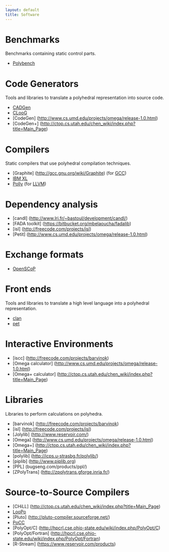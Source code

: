 ```yaml
---
layout: default
title: Software
---
```


Benchmarks
==========

Benchmarks containing static control parts.

 * [Polybench](http://www.cse.ohio-state.edu/~pouchet/software/polybench/)

Code Generators
==============

Tools and libraries to translate a polyhedral representation into source code.

 * [CADGen](https://www.infosun.fim.uni-passau.de/trac/LooPo/wiki/CADGen)
 * [CLooG](http://www.cloog.org)
 * [CodeGen] (http://www.cs.umd.edu/projects/omega/release-1.0.html)
 * [CodeGen+] (http://ctop.cs.utah.edu/chen_wiki/index.php?title=Main_Page)

Compilers
=========

Static compilers that use polyhedral compilation techniques.

 * [Graphite] (http://gcc.gnu.org/wiki/Graphite) (for [GCC](http://www.gcc.org))
 * [IBM XL](http://www.ibm.com/software/awdtools/xlcpp/)
 * [Polly](http://polly.llvm.org) (for [LLVM](http://www.llvm.org))

Dependency analysis
===================

 * [candl] (http://www.lri.fr/~bastoul/development/candl/)
 * [FADA toolkit] (https://bitbucket.org/mbelaoucha/fadalib)
 * [isl] (http://freecode.com/projects/isl)
 * [Petit] (http://www.cs.umd.edu/projects/omega/release-1.0.html)

Exchange formats
===================

 * [OpenSCoP](http://www.lri.fr/~bastoul/development/openscop/index.html)


Front ends
==========

Tools and libraries to translate a high level language into a polyhedral representation.

 * [clan](http://www.lri.fr/~bastoul/development/clan/index.html)
 * [pet](http://freecode.com/projects/libpet)

Interactive Environments
========================

 * [iscc] (http://freecode.com/projects/barvinok)
 * [Omega calculator] (http://www.cs.umd.edu/projects/omega/release-1.0.html)
 * [Omega+ calculator] (http://ctop.cs.utah.edu/chen_wiki/index.php?title=Main_Page)

Libraries
=========

Libraries to perform calculations on polyhedra.

 * [barvinok] (http://freecode.com/projects/barvinok)
 * [isl] (http://freecode.com/projects/isl)
 * [Jolylib] (http://www.reservoir.com/)
 * [Omega] (http://www.cs.umd.edu/projects/omega/release-1.0.html)
 * [Omega+] (http://ctop.cs.utah.edu/chen_wiki/index.php?title=Main_Page)
 * [polylib] (http://icps.u-strasbg.fr/polylib/)
 * [piplib] (http://www.piplib.org)
 * [PPL] (bugseng.com/products/ppl/)
 * [ZPolyTrans] (http://zpolytrans.gforge.inria.fr/)

Source-to-Source Compilers
======================

 * [CHiLL] (http://ctop.cs.utah.edu/chen_wiki/index.php?title=Main_Page)
 * [LooPo](https://www.infosun.fim.uni-passau.de/trac/LooPo)
 * [Pluto] (http://pluto-compiler.sourceforge.net/)
 * [PoCC](http://www.cse.ohio-state.edu/~pouchet/software/pocc/pocc.html)
 * [PolyOpt/C] (http://hpcrl.cse.ohio-state.edu/wiki/index.php/PolyOpt/C)
 * [PolyOpt/Fortran] (http://hpcrl.cse.ohio-state.edu/wiki/index.php/PolyOpt/Fortran)
 * [R-Stream] (https://www.reservoir.com/products)

